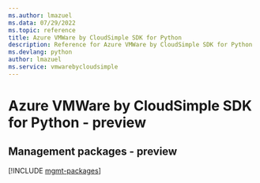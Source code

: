 ```yaml
---
ms.author: lmazuel
ms.data: 07/29/2022
ms.topic: reference
title: Azure VMWare by CloudSimple SDK for Python
description: Reference for Azure VMWare by CloudSimple SDK for Python
ms.devlang: python
author: lmazuel
ms.service: vmwarebycloudsimple
---
```

# Azure VMWare by CloudSimple SDK for Python - preview

## Management packages - preview
[!INCLUDE [mgmt-packages](vmware-by-cloudsimple-mgmt-index.md)]